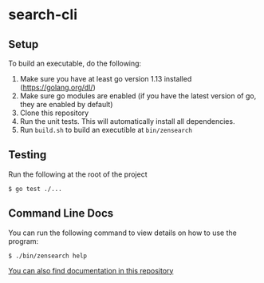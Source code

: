 # search-cli

## Setup
To build an executable, do the following: 

1. Make sure you have at least go version 1.13 installed (https://golang.org/dl/)
2. Make sure go modules are enabled (if you have the latest version of go, they are enabled by default)
3. Clone this repository
4. Run the unit tests. This will automatically install all dependencies. 
5. Run `build.sh` to build an executible at `bin/zensearch`

## Testing
Run the following at the root of the project
```
$ go test ./...
```

## Command Line Docs
You can run the following command to view details on how to use the program:
```
$ ./bin/zensearch help
```

[You can also find documentation in this repository](docs/zensearch.md)
